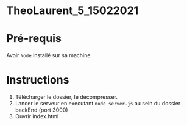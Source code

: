 # TheoLaurent_5_15022021


# Pré-requis #

Avoir `Node` installé sur sa machine.

# Instructions #

1) Télécharger le dossier, le décompresser.
2) Lancer le serveur en executant `node server.js` au sein du dossier backEnd (port 3000)
3) Ouvrir index.html

